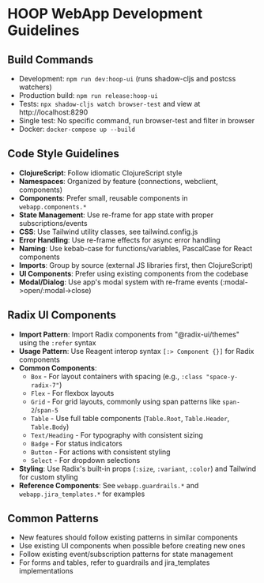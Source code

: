 # HOOP WebApp Development Guidelines

## Build Commands
- Development: `npm run dev:hoop-ui` (runs shadow-cljs and postcss watchers)
- Production build: `npm run release:hoop-ui`
- Tests: `npx shadow-cljs watch browser-test` and view at http://localhost:8290
- Single test: No specific command, run browser-test and filter in browser
- Docker: `docker-compose up --build`

## Code Style Guidelines
- **ClojureScript**: Follow idiomatic ClojureScript style
- **Namespaces**: Organized by feature (connections, webclient, components)
- **Components**: Prefer small, reusable components in `webapp.components.*`
- **State Management**: Use re-frame for app state with proper subscriptions/events
- **CSS**: Use Tailwind utility classes, see tailwind.config.js
- **Error Handling**: Use re-frame effects for async error handling
- **Naming**: Use kebab-case for functions/variables, PascalCase for React components
- **Imports**: Group by source (external JS libraries first, then ClojureScript)
- **UI Components**: Prefer using existing components from the codebase
- **Modal/Dialog**: Use app's modal system with re-frame events (:modal->open/:modal->close)

## Radix UI Components
- **Import Pattern**: Import Radix components from "@radix-ui/themes" using the `:refer` syntax
- **Usage Pattern**: Use Reagent interop syntax `[:> Component {}]` for Radix components
- **Common Components**:
  - `Box` - For layout containers with spacing (e.g., `:class "space-y-radix-7"`)
  - `Flex` - For flexbox layouts
  - `Grid` - For grid layouts, commonly using span patterns like `span-2`/`span-5`
  - `Table` - Use full table components (`Table.Root`, `Table.Header`, `Table.Body`)
  - `Text/Heading` - For typography with consistent sizing
  - `Badge` - For status indicators
  - `Button` - For actions with consistent styling
  - `Select` - For dropdown selections
- **Styling**: Use Radix's built-in props (`:size`, `:variant`, `:color`) and Tailwind for custom styling
- **Reference Components**: See `webapp.guardrails.*` and `webapp.jira_templates.*` for examples

## Common Patterns
- New features should follow existing patterns in similar components
- Use existing UI components when possible before creating new ones
- Follow existing event/subscription patterns for state management
- For forms and tables, refer to guardrails and jira_templates implementations